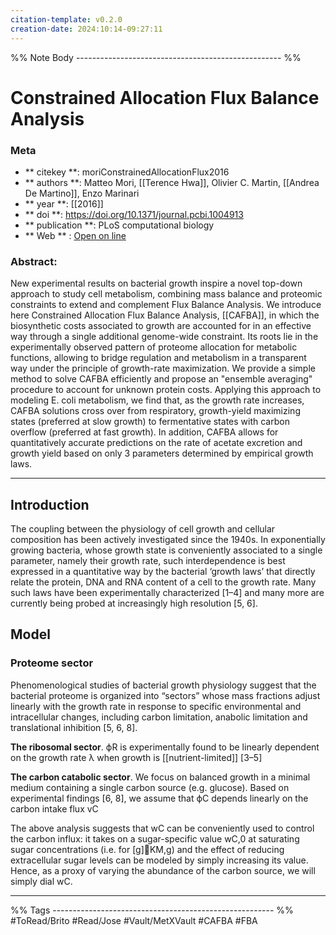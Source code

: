 ```yaml
---
citation-template: v0.2.0
creation-date: 2024:10:14-09:27:11
---
```



%% Note Body --------------------------------------------------- %%
# Constrained Allocation Flux Balance Analysis

### Meta
- ** citekey **: moriConstrainedAllocationFlux2016
- ** authors **: Matteo Mori, [[Terence Hwa]], Olivier C. Martin, [[Andrea De Martino]], Enzo Marinari
- ** year **: [[2016]]
- ** doi **: https://doi.org/10.1371/journal.pcbi.1004913
- ** publication **: PLoS computational biology
- ** Web ** : [Open on line]()


### Abstract:
New experimental results on bacterial growth inspire a novel top-down approach to study cell metabolism, combining mass balance and proteomic constraints to extend and complement Flux Balance Analysis. We introduce here Constrained Allocation Flux Balance Analysis, [[CAFBA]], in which the biosynthetic costs associated to growth are accounted for in an effective way through a single additional genome-wide constraint. Its roots lie in the experimentally observed pattern of proteome allocation for metabolic functions, allowing to bridge regulation and metabolism in a transparent way under the principle of growth-rate maximization. We provide a simple method to solve CAFBA efficiently and propose an "ensemble averaging" procedure to account for unknown protein costs. Applying this approach to modeling E. coli metabolism, we find that, as the growth rate increases, CAFBA solutions cross over from respiratory, growth-yield maximizing states (preferred at slow growth) to fermentative states with carbon overflow (preferred at fast growth). In addition, CAFBA allows for quantitatively accurate predictions on the rate of acetate excretion and growth yield based on only 3 parameters determined by empirical growth laws.

___


## Introduction

The coupling between the physiology of cell growth and cellular composition has been actively investigated since the 1940s. In exponentially growing bacteria, whose growth state is conveniently associated to a single parameter, namely their growth rate, such interdependence is best expressed in a quantitative way by the bacterial ‘growth laws’ that directly relate the protein, DNA and RNA content of a cell to the growth rate. Many such laws have been experimentally characterized [1–4] and many more are currently being probed at increasingly high resolution [5, 6].

## Model

### Proteome sector

Phenomenological studies of bacterial growth physiology suggest that the bacterial proteome is organized into “sectors” whose mass fractions adjust linearly with the growth rate in response to specific environmental and intracellular changes, including carbon limitation, anabolic limitation and translational inhibition [5, 6, 8]. 

**The ribosomal sector**. ϕR is experimentally found to be linearly dependent on the growth rate λ when growth is [[nutrient-limited]] [3–5]

**The carbon catabolic sector**. We focus on balanced growth in a minimal medium containing a single carbon source (e.g. glucose). Based on experimental findings [6, 8], we assume that ϕC depends linearly on the carbon intake flux vC

The above analysis suggests that wC can be conveniently used to control the carbon influx: it takes on a sugar-specific value wC,0 at saturating sugar concentrations (i.e. for [g]KM,g) and the effect of reducing extracellular sugar levels can be modeled by simply increasing its value. Hence, as a proxy of varying the abundance of the carbon source, we will simply dial wC.


___
%% Tags  ------------------------------------------------------- %%
#ToRead/Brito
#Read/Jose
#Vault/MetXVault 
#CAFBA
#FBA
